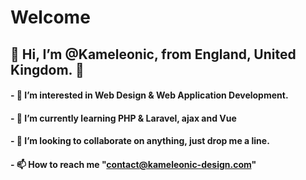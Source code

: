 # Welcome


## 👋 Hi, I’m **@Kameleonic**, from England, United Kingdom. 👋


#### - 👀 I’m interested in Web Design & Web Application Development. 
#### - 🌱 I’m currently learning PHP & Laravel, ajax and Vue
#### - 💞️ I’m looking to collaborate on anything, just drop me a line.
#### - 📫 How to reach me "contact@kameleonic-design.com"

<!---
Kameleonic/Kameleonic is a ✨ special ✨ repository because its `README.md` (this file) appears on your GitHub profile.
You can click the Preview link to take a look at your changes.
--->
